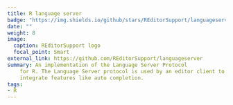 ```yaml
---
title: R language server
badge: "https://img.shields.io/github/stars/REditorSupport/languageserver.svg?style=social&label=Star"
date: ""
weight: 8
image:
  caption: REditorSupport logo
  focal_point: Smart
external_link: https://github.com/REditorSupport/languageserver
summary: An implementation of the Language Server Protocol
    for R. The Language Server protocol is used by an editor client to
    integrate features like auto completion.
tags:
- R
---
```

